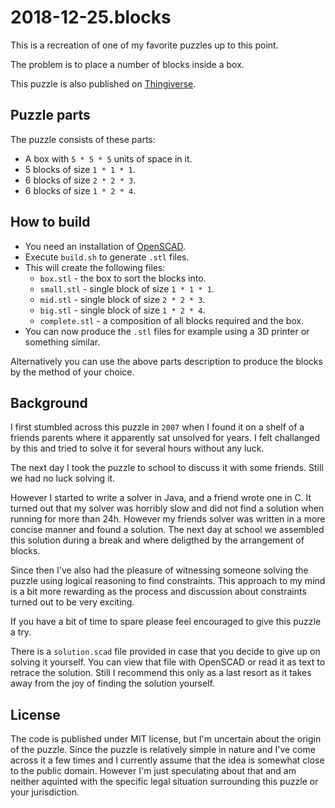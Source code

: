 2018-12-25.blocks
===

This is a recreation of one of my favorite puzzles up to this point.

The problem is to place a number of blocks inside a box.

This puzzle is also published on [Thingiverse](https://www.thingiverse.com/thing:3449628).

Puzzle parts
---

The puzzle consists of these parts:

* A box with `5 * 5 * 5` units of space in it.
* 5 blocks of size `1 * 1 * 1`.
* 6 blocks of size `2 * 2 * 3`.
* 6 blocks of size `1 * 2 * 4`.

How to build
---

* You need an installation of [OpenSCAD](https://www.openscad.org).
* Execute `build.sh` to generate `.stl` files.
* This will create the following files:
  * `box.stl` - the box to sort the blocks into.
  * `small.stl` - single block of size `1 * 1 * 1`.
  * `mid.stl` - single block of size `2 * 2 * 3`.
  * `big.stl` - single block of size `1 * 2 * 4`.
  * `complete.stl` - a composition of all blocks required and the box.
* You can now produce the `.stl` files for example using a 3D printer or something similar.

Alternatively you can use the above parts description to produce the blocks by the method of your choice.

Background
---

I first stumbled across this puzzle in `2007` when I found it on a shelf of a friends parents where it apparently sat unsolved for years.
I felt challanged by this and tried to solve it for several hours without any luck.

The next day I took the puzzle to school to discuss it with some friends.
Still we had no luck solving it.

However I started to write a solver in Java, and a friend wrote one in C.
It turned out that my solver was horribly slow and did not find a solution when running for more than 24h.
However my friends solver was written in a more concise manner and found a solution.
The next day at school we assembled this solution during a break and where deligthed by the arrangement of blocks.

Since then I've also had the pleasure of witnessing someone solving the puzzle using logical reasoning to find constraints.
This approach to my mind is a bit more rewarding as the process and discussion about constraints turned out to be very exciting.

If you have a bit of time to spare please feel encouraged to give this puzzle a try.

There is a `solution.scad` file provided in case that you decide to give up on solving it yourself.
You can view that file with OpenSCAD or read it as text to retrace the solution.
Still I recommend this only as a last resort as it takes away from the joy of finding the solution yourself.

License
---

The code is published under MIT license, but I'm uncertain about the origin of the puzzle.
Since the puzzle is relatively simple in nature and I've come across it a few times and
I currently assume that the idea is somewhat close to the public domain.
However I'm just speculating about that and am neither aquinted with the specific legal situation surrounding this puzzle or your jurisdiction.